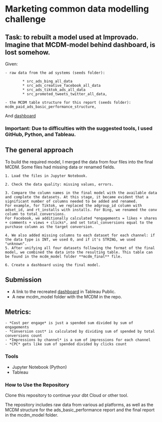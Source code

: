# Marketing common data modelling challenge
	

## Task: to rebuilt a model used at Improvado. Imagine that MCDM-model behind dashboard, is lost somehow.
Given:
 
	- raw data from the ad systems (seeds folder): 
 
    		* src_ads_bing_all_data
    		* src_ads_creative_facebook_all_data
    		* src_ads_tiktok_ads_all_data
    		* src_promoted_tweets_twitter_all_data,
      
	- the MCDM table structure for this report (seeds folder): mcdm_paid_ads_basic_performance_structure, 
 
 And [dashboard](https://lookerstudio.google.com/reporting/fa668749-b82f-41a8-a12e-f7d9c0733b57/page/tEnnC)

### Important: Due to difficulties with the suggested tools, I used GitHub, Python, and Tableau.

## The general approach

To build the required model, I merged the data from four files into the final MCDM. Some files had missing data or renamed fields.

    1. Load the files in Jupyter Notebook.
    
    2. Check the data quality: missing values, errors.
    
    3. Compare the column names in the final model with the available data and complete the datasets. At this stage, it became evident that a significant number of columns needed to be added and renamed.
    For example, for Tiktok, we replaced the adgroup_id column with adset_id, and rt_installs with installs. For Bing, we renamed the conv column to total_conversions.
    For Facebook, we additionally calculated *engagements = likes + shares + comments + views + clicks*, and set total_conversions equal to the purchase column as the target conversion.
    
    4. We also added missing columns to each dataset for each channel: if the data type is INT, we used 0, and if it's STRING, we used "unknown".
    5. After unifying all four datasets following the format of the final model, we combined the data into the resulting table. This table can be found in the mcdm_model folder **mcdm_final** file.
    
    6. Create a dashboard using the final model.

## Submission
-   A link to the recreated [dashboard](https://public.tableau.com/app/profile/marina1319/viz/Adsperformance/adsperformance?publish=yes) in Tableau Public.
-   A new mcdm_model folder with the MCDM in the repo.

## Metrics:
	- *Cost per engage* is just a spended sum divided by sum of engagements
	- *Conversion cost* is calculated by dividing sum of spended by total conversions count
	- *Impressions by channel* is a sum of impressions for each channel
	- *CPC* gets like sum of spended divided by clicks count

### Tools
-   Jupyter Notebook (Python)
-   Tableau


### How to Use the Repository
Clone this repository to continue your dbt Cloud or other tool.

The repository includes raw data from various ad platforms, as well as the MCDM structure for the ads_basic_performance report and the final report in the mcdm_model folder.

